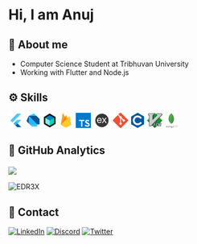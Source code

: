 # Hi, I am Anuj

## 📖 About me

- Computer Science Student at Tribhuvan University
- Working with Flutter and Node.js

## ⚙️ Skills

<code><img height="30" src="assets/flutter.png"></code>
<code><img height="30" src="assets/dart.png"></code>
<code><img height="30" src="assets/bloc.png"></code>
<code><img height="30" src="assets/firebase.png"></code>
<code><img height="30" src="assets/ts.png"></code>
<code><img height="30" src="assets/express.png"></code>
<code><img height="30" src="assets/git.png"></code>
<code><img height="30" src="assets/c.png"></code>
<code><img height="30" src="assets/vim.png"></code>
<code><img height="30" src="assets/mongo.png"></code>

## 📑 GitHub Analytics

<a href="https://EDR3X.com.np">
  <img align="center" src="https://github-readme-stats.vercel.app/api/top-langs/?username=EDR3X&layout=compact&theme=dark" />
</a>

</br>

<p><img align="center" src="https://github-readme-streak-stats.herokuapp.com/?user=EDR3X&theme=dark" alt="EDR3X" /></p>

## 🤙 Contact

[![LinkedIn](https://img.shields.io/badge/LinkedIn-0077B5?style=for-the-badge&logo=linkedin&logoColor=white)](https://www.linkedin.com/in/anuj-dhungana-a1535b227/)
[![Discord](https://img.shields.io/badge/Discord-7289DA?style=for-the-badge&logo=discord&logoColor=white)](https://discordapp.com/users/527842204396552202)
[![Twitter](https://img.shields.io/badge/Twitter-1DA1F2?style=for-the-badge&logo=twitter&logoColor=white)](https://twitter.com/theanuz)
